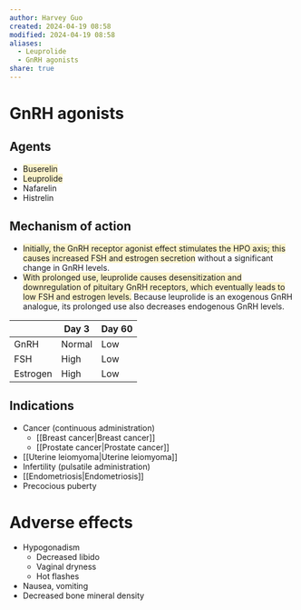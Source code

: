 ```yaml
---
author: Harvey Guo
created: 2024-04-19 08:58
modified: 2024-04-19 08:58
aliases:
  - Leuprolide
  - GnRH agonists
share: true
---
```

# GnRH agonists
## Agents
- <span style="background:rgba(240, 200, 0, 0.2)">Buserelin</span>
- <span style="background:rgba(240, 200, 0, 0.2)">Leuprolide</span>
- Nafarelin
- Histrelin
## Mechanism of action
- <span style="background:rgba(240, 200, 0, 0.2)">Initially, the GnRH receptor agonist effect stimulates the HPO axis; this causes increased FSH and estrogen secretion</span> without a significant change in GnRH levels.
- <span style="background:rgba(240, 200, 0, 0.2)">With prolonged use, leuprolide causes desensitization and downregulation of pituitary GnRH receptors, which eventually leads to low FSH and estrogen levels.</span>  Because leuprolide is an exogenous GnRH analogue, its prolonged use also decreases endogenous GnRH levels.

|          | Day 3  | Day 60 |
| -------- | ------ | ------ |
| GnRH     | Normal | Low    |
| FSH      | High   | Low    |
| Estrogen | High   | Low    |

## Indications
- Cancer (continuous administration)
	- [[Breast cancer|Breast cancer]]
	- [[Prostate cancer|Prostate cancer]]
- [[Uterine leiomyoma|Uterine leiomyoma]]
- Infertility (pulsatile administration)
- [[Endometriosis|Endometriosis]]
- Precocious puberty
# Adverse effects
- Hypogonadism
	- Decreased libido
	- Vaginal dryness
	- Hot flashes
- Nausea, vomiting
- Decreased bone mineral density